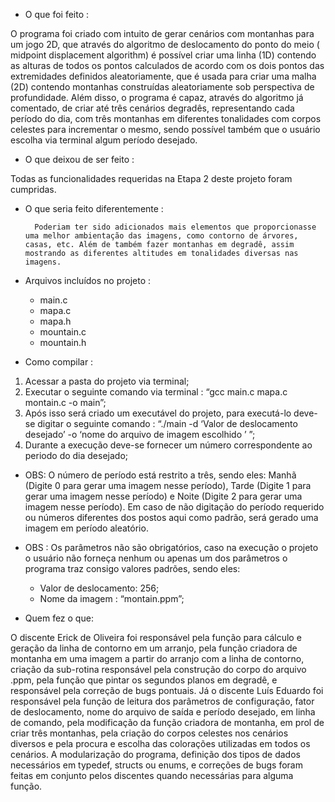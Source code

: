 * O que foi feito : 


O programa foi criado com intuito de gerar cenários com montanhas para um jogo 2D, que através do algoritmo de deslocamento do ponto do meio ​(​midpoint displacement algorithm) é possível criar uma linha (1D) contendo as alturas de todos os pontos calculados de acordo com os dois pontos das extremidades definidos aleatoriamente, que é usada para criar uma malha (2D) contendo montanhas construídas aleatoriamente sob perspectiva de profundidade. Além disso, o programa é capaz, através do algoritmo já comentado, de criar até três cenários degradês, representando cada período do dia, com três montanhas em diferentes tonalidades com corpos celestes para incrementar o mesmo, sendo possível também que o usuário escolha via terminal algum período desejado.


* O que deixou de ser feito : 


Todas as funcionalidades requeridas na Etapa 2 deste projeto foram cumpridas.


* O que seria feito diferentemente :
        
        Poderiam ter sido adicionados mais elementos que proporcionasse uma melhor ambientação das imagens, como contorno de árvores, casas, etc. Além de também fazer montanhas em degradê, assim mostrando as diferentes altitudes em tonalidades diversas nas imagens.
        
* Arquivos incluídos no projeto : 
   * main.c
   * mapa.c
   * mapa.h
   * mountain.c
   * mountain.h


* Como compilar : 
1. Acessar a pasta do projeto via terminal;
2. Executar o seguinte comando via terminal : “gcc main.c mapa.c montain.c -o main”; 
3. Após isso será criado um executável do projeto, para executá-lo deve-se digitar o seguinte comando : “./main -d ‘Valor de deslocamento desejado’ -o ‘nome do arquivo de imagem escolhido ’ ”;
4. Durante a execução deve-se fornecer um número correspondente ao periodo do dia desejado;
* OBS: O número de período está restrito a três, sendo eles: Manhã (Digite 0 para gerar uma imagem nesse período), Tarde (Digite 1 para gerar uma imagem nesse período) e Noite (Digite 2 para gerar uma imagem nesse período). Em caso de não digitação do período requerido ou números diferentes dos postos aqui como padrão, será gerado uma imagem em período aleatório.
* OBS : Os parâmetros não são obrigatórios, caso na execução o projeto o usuário não forneça nenhum ou apenas um dos parâmetros o programa traz consigo valores padrões, sendo eles:
   * Valor de deslocamento: 256;
   * Nome da imagem : “montain.ppm”;


* Quem fez o que:
         
O discente Erick de Oliveira foi responsável pela função para cálculo e geração da linha de contorno em um arranjo, pela função criadora de montanha em uma imagem a partir do arranjo com a linha de contorno, criação da sub-rotina responsável pela construção do corpo do arquivo .ppm, pela função que pintar os segundos planos em degradê, e responsável pela correção de bugs pontuais. 
Já o discente Luís Eduardo foi responsável pela função de leitura dos parâmetros de configuração, fator de deslocamento, nome do arquivo de saída e período desejado, em linha de comando, pela modificação da função criadora de montanha, em prol de criar três montanhas, pela criação do corpos celestes nos cenários diversos e pela procura e escolha das colorações utilizadas em todos os cenários.
A modularização do programa, definição dos tipos de dados necessários em typedef, structs ou enums, e correções de bugs foram feitas em conjunto pelos discentes quando necessárias para alguma função.
